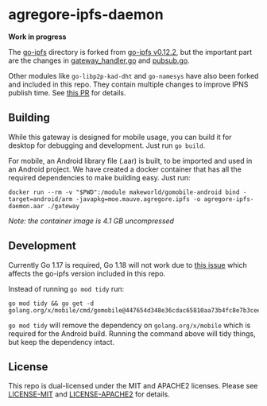# agregore-ipfs-daemon

**Work in progress**


The [go-ipfs](./go-ipfs/) directory is forked from [go-ipfs v0.12.2](https://github.com/ipfs/go-ipfs/tree/v0.12.2), but the important part are the changes in [gateway_handler.go](./go-ipfs/core/corehttp/gateway_handler.go) and [pubsub.go](./go-ipfs/core/corehttp/pubsub.go).

Other modules like `go-libp2p-kad-dht` and `go-namesys` have also been forked and included in this repo. They contain multiple changes to improve IPNS publish time. See [this PR](https://github.com/AgregoreWeb/agregore-ipfs-daemon/pull/7) for details.


## Building

While this gateway is designed for mobile usage, you can build it for desktop for debugging and development. Just run `go build`.

For mobile, an Android library file (.aar) is built, to be imported and used in an Android project. We have created a docker container that has all the required dependencies to make building easy. Just run:

```
docker run --rm -v "$PWD":/module makeworld/gomobile-android bind -target=android/arm -javapkg=moe.mauve.agregore.ipfs -o agregore-ipfs-daemon.aar ./gateway
```

*Note: the container image is 4.1 GB uncompressed*

## Development

Currently Go 1.17 is required, Go 1.18 will not work due to [this issue](https://github.com/ipfs/go-ipfs/issues/8819) which affects the go-ipfs version included in this repo.

Instead of running `go mod tidy` run:

```
go mod tidy && go get -d golang.org/x/mobile/cmd/gomobile@447654d348e36cdac65810aa73b4fc8e7b3ceef1
```

`go mod tidy` will remove the dependency on `golang.org/x/mobile` which is required for the Android build. Running the command above will tidy things, but keep the dependency intact.

## License

This repo is dual-licensed under the MIT and APACHE2 licenses. Please see [LICENSE-MIT](LICENSE-MIT) and [LICENSE-APACHE2](LICENSE-APACHE2) for details.
